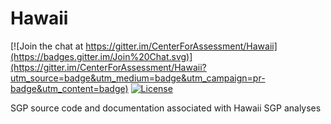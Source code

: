 Hawaii
========

[![Join the chat at https://gitter.im/CenterForAssessment/Hawaii](https://badges.gitter.im/Join%20Chat.svg)](https://gitter.im/CenterForAssessment/Hawaii?utm_source=badge&utm_medium=badge&utm_campaign=pr-badge&utm_content=badge) [![License](http://img.shields.io/badge/license-GPL%203-brightgreen.svg?style=flat)](https://github.com/CenterForAssessment/Hawaii/blob/master/LICENSE.md)

SGP source code and documentation associated with Hawaii SGP analyses
